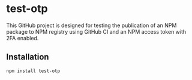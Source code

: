 # test-otp

This GitHub project is designed for testing the publication of an NPM package to NPM registry using GitHub CI and an NPM access token with 2FA enabled.

## Installation

```bash
npm install test-otp
```
